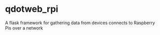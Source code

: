 # qdotweb_rpi
A flask framework for gathering data from devices connects to Raspberry Pis over a network
